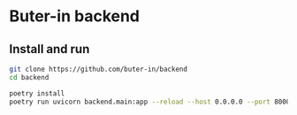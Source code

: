 # Buter-in backend

## Install and run

```sh
git clone https://github.com/buter-in/backend
cd backend

poetry install
poetry run uvicorn backend.main:app --reload --host 0.0.0.0 --port 8000
```
